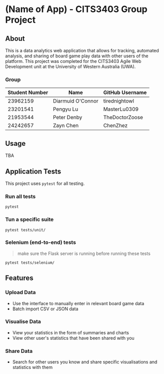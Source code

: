 # (Name of App) - CITS3403 Group Project

## About
This is a data analytics web application that allows for tracking, automated analysis, and sharing of board game play data with other users of the platform.
This project was completed for the CITS3403 Agile Web Development unit at the University of Western Australia (UWA).

### Group
| Student Number | Name              | GitHub Username |
| -------------- | ----------------- | --------------- |
| 23962159       | Diarmuid O'Connor | tirednightowl   |
| 23201541       | Pengyu Lu         | MasterLu0309    |
| 21953544       | Peter Denby       | TheDoctorZoose  |
| 24242657       | Zayn Chen         | ChenZhez        |

## Usage
TBA

## Application Tests

This project uses `pytest` for all testing.

### Run all tests

```shell
pytest
```

### Tun a specific suite

```shell
pytest tests/unit/
```

### Selenium (end-to-end) tests

> make sure the Flask server is running before running these tests

```shell
pytest tests/selenium/
```

## Features
### Upload Data
- Use the interface to manually enter in relevant board game data
- Batch import CSV or JSON data

### Visualise Data
- View your statistics in the form of summaries and charts
- View other user's statistics that have been shared with you

### Share Data
- Search for other users you know and share specific visualisations and statistics with them
